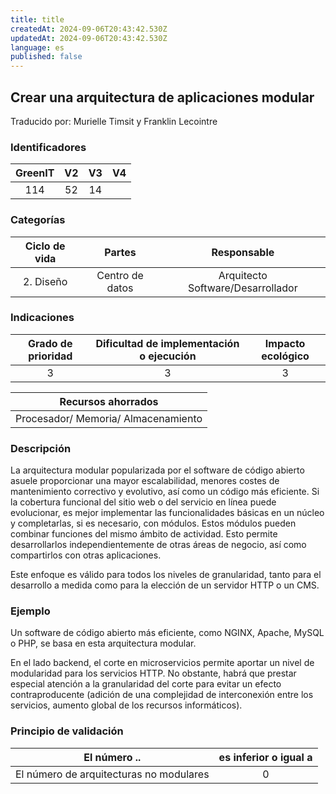 ```yaml
---
title: title
createdAt: 2024-09-06T20:43:42.530Z
updatedAt: 2024-09-06T20:43:42.530Z
language: es
published: false
---
```

## Crear una arquitectura de aplicaciones modular
Traducido por: Murielle Timsit y Franklin Lecointre

### Identificadores

| GreenIT |  V2  |  V3  |  V4  |
|:-------:|:----:|:----:|:----:|
| 114  | 52  | 14 |   |

### Categorías

| Ciclo de vida | Partes | Responsable  |
|:---------:|:----:|:----:|
| 2. Diseño | Centro de datos | Arquitecto Software/Desarrollador |

### Indicaciones

| Grado de prioridad   | Dificultad de implementación o ejecución | Impacto ecológico   |
|:-------------------:|:-------------------------:|:---------------------:|
| 3 | 3 | 3 |

|Recursos ahorrados |
|:----------------------------------------------------------:|
| Procesador/ Memoria/ Almacenamiento  |

### Descripción

La arquitectura modular popularizada por el software de código abierto asuele proporcionar una mayor escalabilidad, menores costes de mantenimiento correctivo y evolutivo, así como un código más eficiente.
Si la cobertura funcional del sitio web o del servicio en línea puede evolucionar, es mejor implementar las funcionalidades básicas en un núcleo y completarlas, si es necesario, con módulos. Estos módulos pueden combinar funciones del mismo ámbito de actividad. Esto permite desarrollarlos independientemente de otras áreas de negocio, así como compartirlos con otras aplicaciones.

Este enfoque es válido para todos los niveles de granularidad, tanto para el desarrollo a medida como para la elección de un servidor HTTP o un CMS.

### Ejemplo

Un software de código abierto más eficiente, como NGINX, Apache, MySQL o PHP, se basa en esta arquitectura modular.

En el lado backend, el corte en microservicios permite aportar un nivel de modularidad para los servicios HTTP. No obstante, habrá que prestar especial atención a la granularidad del corte para evitar un efecto contraproducente (adición de una complejidad de interconexión entre los servicios, aumento global de los recursos informáticos).

### Principio de validación

| El número ..   | es inferior o igual a   |  
|-------------------|:-------------------------:|
| El número de arquitecturas no modulares | 0  |


